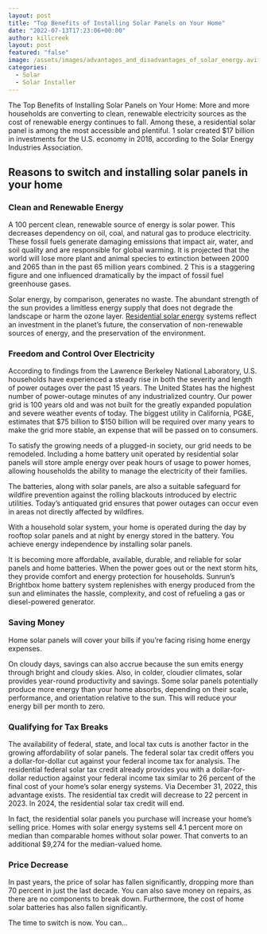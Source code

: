 ```yaml
---
layout: post
title: "Top Benefits of Installing Solar Panels on Your Home"
date: "2022-07-13T17:23:06+00:00"
author: killcreek
layout: post
featured: "false"
image: /assets/images/advantages_and_disadvantages_of_solar_energy.avif
categories:
  - Solar
  - Solar Installer
---
```


The Top Benefits of Installing Solar Panels on Your Home: More and more households are converting to clean, renewable electricity sources as the cost of renewable energy continues to fall. Among these, a residential solar panel is among the most accessible and plentiful. 1 solar created $17 billion in investments for the U.S. economy in 2018, according to the Solar Energy Industries Association.

## Reasons to switch and installing solar panels in your home

### Clean and Renewable Energy

A 100 percent clean, renewable source of energy is solar power. This decreases dependency on oil, coal, and natural gas to produce electricity. These fossil fuels generate damaging emissions that impact air, water, and soil quality and are responsible for global warming. It is projected that the world will lose more plant and animal species to extinction between 2000 and 2065 than in the past 65 million years combined. 2 This is a staggering figure and one influenced dramatically by the impact of fossil fuel greenhouse gases.

Solar energy, by comparison, generates no waste. The abundant strength of the sun provides a limitless energy supply that does not degrade the landscape or harm the ozone layer. [Residential solar energy](/how-do-solar-panels-work/) systems reflect an investment in the planet’s future, the conservation of non-renewable sources of energy, and the preservation of the environment.

### Freedom and Control Over Electricity

According to findings from the Lawrence Berkeley National Laboratory, U.S. households have experienced a steady rise in both the severity and length of power outages over the past 15 years. The United States has the highest number of power-outage minutes of any industrialized country. Our power grid is 100 years old and was not built for the greatly expanded population and severe weather events of today. The biggest utility in California, PG&amp;E, estimates that $75 billion to $150 billion will be required over many years to make the grid more stable, an expense that will be passed on to consumers.

To satisfy the growing needs of a plugged-in society, our grid needs to be remodeled. Including a home battery unit operated by residential solar panels will store ample energy over peak hours of usage to power homes, allowing households the ability to manage the electricity of their families.

The batteries, along with solar panels, are also a suitable safeguard for wildfire prevention against the rolling blackouts introduced by electric utilities. Today’s antiquated grid ensures that power outages can occur even in areas not directly affected by wildfires.

With a household solar system, your home is operated during the day by rooftop solar panels and at night by energy stored in the battery. You achieve energy independence by installing solar panels.

It is becoming more affordable, available, durable, and reliable for solar panels and home batteries. When the power goes out or the next storm hits, they provide comfort and energy protection for households. Sunrun’s Brightbox home battery system replenishes with energy produced from the sun and eliminates the hassle, complexity, and cost of refueling a gas or diesel-powered generator.

### Saving Money

Home solar panels will cover your bills if you’re facing rising home energy expenses.

On cloudy days, savings can also accrue because the sun emits energy through bright and cloudy skies. Also, in colder, cloudier climates, solar provides year-round productivity and savings. Some solar panels potentially produce more energy than your home absorbs, depending on their scale, performance, and orientation relative to the sun. This will reduce your energy bill per month to zero.

### Qualifying for Tax Breaks

The availability of federal, state, and local tax cuts is another factor in the growing affordability of solar panels. The federal solar tax credit offers you a dollar-for-dollar cut against your federal income tax for analysis. The residential federal solar tax credit already provides you with a dollar-for-dollar reduction against your federal income tax similar to 26 percent of the final cost of your home’s solar energy systems. Via December 31, 2022, this advantage exists. The residential tax credit will decrease to 22 percent in 2023. In 2024, the residential solar tax credit will end.

In fact, the residential solar panels you purchase will increase your home’s selling price. Homes with solar energy systems sell 4.1 percent more on median than comparable homes without solar power. That converts to an additional $9,274 for the median-valued home.

### Price Decrease

In past years, the price of solar has fallen significantly, dropping more than 70 percent in just the last decade. You can also save money on repairs, as there are no components to break down. Furthermore, the cost of home solar batteries has also fallen significantly.

The time to switch is now. You can…
